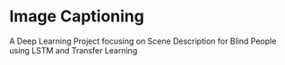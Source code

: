 # Image Captioning

A Deep Learning Project focusing on Scene Description for Blind People using LSTM and Transfer Learning
